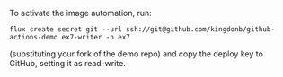 To activate the image automation, run:

```
flux create secret git --url ssh://git@github.com/kingdonb/github-actions-demo ex7-writer -n ex7
```

(substituting your fork of the demo repo)
and copy the deploy key to GitHub, setting it as read-write.
